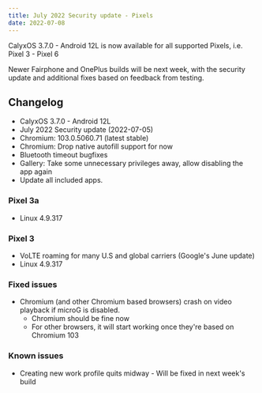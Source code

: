 ```yaml
---
title: July 2022 Security update - Pixels
date: 2022-07-08
---
```


CalyxOS 3.7.0 - Android 12L  is now available for all supported Pixels, i.e. Pixel 3 - Pixel 6

Newer Fairphone and OnePlus builds will be next week, with the security update and additional fixes based on feedback from testing.

## Changelog
* CalyxOS 3.7.0 - Android 12L
* July 2022 Security update (2022-07-05)
* Chromium: 103.0.5060.71 (latest stable)
* Chromium: Drop native autofill support for now
* Bluetooth timeout bugfixes
* Gallery: Take some unnecessary privileges away, allow disabling the app again
* Update all included apps.

### Pixel 3a
* Linux 4.9.317

### Pixel 3
* VoLTE roaming for many U.S and global carriers (Google's June update)
* Linux 4.9.317

### Fixed issues
* Chromium (and other Chromium based browsers) crash on video playback if microG is disabled.
  * Chromium should be fine now
  * For other browsers, it will start working once they're based on Chromium 103

### Known issues
* Creating new work profile quits midway - Will be fixed in next week's build

